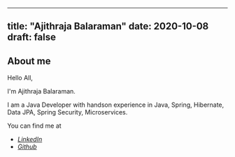 
---
title: "Ajithraja Balaraman"
date: 2020-10-08
draft: false
---

## About me
Hello All,

I'm Ajithraja Balaraman.

I am a Java Developer with handson experience in Java, Spring, Hibernate, Data JPA, Spring Security, Microservices.  

You can find me at

 - [*LinkedIn*](https://www.linkedin.com/in/ajith13/)
 - [*Github*](https://github.com/Ajithraja11)
 

